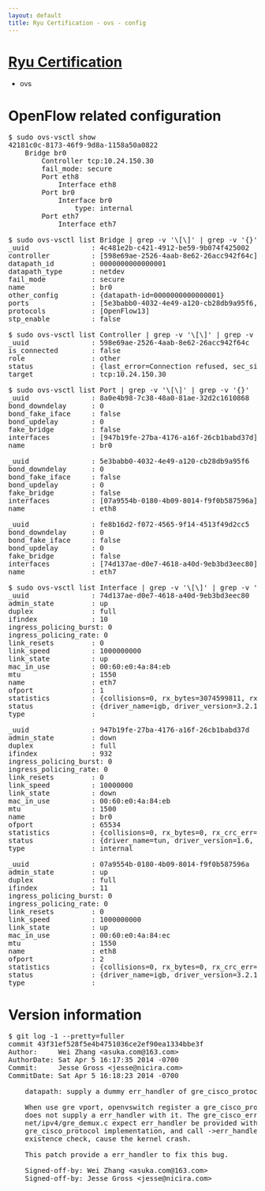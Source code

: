```yaml
---
layout: default
title: Ryu Certification - ovs - config
---
```

# [Ryu Certification](http://osrg.github.io/ryu/certification.html)
* ovs 

# OpenFlow related configuration
<pre>
$ sudo ovs-vsctl show
42181c0c-8173-46f9-9d8a-1158a50a0822
    Bridge br0
        Controller tcp:10.24.150.30
        fail_mode: secure
        Port eth8
            Interface eth8
        Port br0
            Interface br0
                type: internal
        Port eth7
            Interface eth7

$ sudo ovs-vsctl list Bridge | grep -v '\[\]' | grep -v '{}'
_uuid               : 4c481e2b-c421-4912-be59-9b074f425002
controller          : [598e69ae-2526-4aab-8e62-26acc942f64c]
datapath_id         : 0000000000000001
datapath_type       : netdev
fail_mode           : secure
name                : br0
other_config        : {datapath-id=0000000000000001}
ports               : [5e3babb0-4032-4e49-a120-cb28db9a95f6, 8a0e4b98-7c38-48a0-81ae-32d2c1610868, fe8b16d2-f072-4565-9f14-4513f49d2cc5]
protocols           : [OpenFlow13]
stp_enable          : false

$ sudo ovs-vsctl list Controller | grep -v '\[\]' | grep -v '{}'
_uuid               : 598e69ae-2526-4aab-8e62-26acc942f64c
is_connected        : false
role                : other
status              : {last_error=Connection refused, sec_since_connect=927, sec_since_disconnect=1, state=BACKOFF}
target              : tcp:10.24.150.30

$ sudo ovs-vsctl list Port | grep -v '\[\]' | grep -v '{}'
_uuid               : 8a0e4b98-7c38-48a0-81ae-32d2c1610868
bond_downdelay      : 0
bond_fake_iface     : false
bond_updelay        : 0
fake_bridge         : false
interfaces          : [947b19fe-27ba-4176-a16f-26cb1babd37d]
name                : br0

_uuid               : 5e3babb0-4032-4e49-a120-cb28db9a95f6
bond_downdelay      : 0
bond_fake_iface     : false
bond_updelay        : 0
fake_bridge         : false
interfaces          : [07a9554b-0180-4b09-8014-f9f0b587596a]
name                : eth8

_uuid               : fe8b16d2-f072-4565-9f14-4513f49d2cc5
bond_downdelay      : 0
bond_fake_iface     : false
bond_updelay        : 0
fake_bridge         : false
interfaces          : [74d137ae-d0e7-4618-a40d-9eb3bd3eec80]
name                : eth7

$ sudo ovs-vsctl list Interface | grep -v '\[\]' | grep -v '{}'
_uuid               : 74d137ae-d0e7-4618-a40d-9eb3bd3eec80
admin_state         : up
duplex              : full
ifindex             : 10
ingress_policing_burst: 0
ingress_policing_rate: 0
link_resets         : 0
link_speed          : 1000000000
link_state          : up
mac_in_use          : 00:60:e0:4a:84:eb
mtu                 : 1550
name                : eth7
ofport              : 1
statistics          : {collisions=0, rx_bytes=3074599811, rx_crc_err=0, rx_dropped=0, rx_errors=0, rx_frame_err=0, rx_over_err=0, rx_packets=72750281, tx_bytes=0, tx_dropped=0, tx_errors=0, tx_packets=0}
status              : {driver_name=igb, driver_version=3.2.10-k, firmware_version=3.10-0}
type                : 

_uuid               : 947b19fe-27ba-4176-a16f-26cb1babd37d
admin_state         : down
duplex              : full
ifindex             : 932
ingress_policing_burst: 0
ingress_policing_rate: 0
link_resets         : 0
link_speed          : 10000000
link_state          : down
mac_in_use          : 00:60:e0:4a:84:eb
mtu                 : 1500
name                : br0
ofport              : 65534
statistics          : {collisions=0, rx_bytes=0, rx_crc_err=0, rx_dropped=0, rx_errors=0, rx_frame_err=0, rx_over_err=0, rx_packets=0, tx_bytes=0, tx_dropped=0, tx_errors=0, tx_packets=0}
status              : {driver_name=tun, driver_version=1.6, firmware_version=N/A}
type                : internal

_uuid               : 07a9554b-0180-4b09-8014-f9f0b587596a
admin_state         : up
duplex              : full
ifindex             : 11
ingress_policing_burst: 0
ingress_policing_rate: 0
link_resets         : 0
link_speed          : 1000000000
link_state          : up
mac_in_use          : 00:60:e0:4a:84:ec
mtu                 : 1550
name                : eth8
ofport              : 2
statistics          : {collisions=0, rx_bytes=0, rx_crc_err=0, rx_dropped=0, rx_errors=0, rx_frame_err=0, rx_over_err=0, rx_packets=0, tx_bytes=7071732, tx_dropped=0, tx_errors=0, tx_packets=75378}
status              : {driver_name=igb, driver_version=3.2.10-k, firmware_version=3.10-0}
type                : 
</pre>

# Version information
<pre>
$ git log -1 --pretty=fuller
commit 43f31ef528f5e4b4751036ce2ef90ea1334bbe3f
Author:     Wei Zhang &lt;asuka.com@163.com&gt;
AuthorDate: Sat Apr 5 16:17:35 2014 -0700
Commit:     Jesse Gross &lt;jesse@nicira.com&gt;
CommitDate: Sat Apr 5 16:18:23 2014 -0700

    datapath: supply a dummy err_handler of gre_cisco_protocol to prevent kernel crash
    
    When use gre vport, openvswitch register a gre_cisco_protocol but
    does not supply a err_handler with it. The gre_cisco_err() in
    net/ipv4/gre_demux.c expect err_handler be provided with the
    gre_cisco_protocol implementation, and call -&gt;err_handler() without
    existence check, cause the kernel crash.
    
    This patch provide a err_handler to fix this bug.
    
    Signed-off-by: Wei Zhang &lt;asuka.com@163.com&gt;
    Signed-off-by: Jesse Gross &lt;jesse@nicira.com&gt;
</pre>
